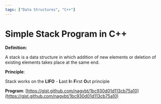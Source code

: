 ```yaml
---
tags: ["Data Structures", "C++"]
---
```


# Simple Stack Program in C++
<!--markdownlint-disable MD013 MD029 MD036 MD024 MD033 MD040 MD042 MD001 MD051 MD025 MD052-->
**Definition:**

A stack is a data structure in which addition of new elements or deletion of existing elements takes place at the same end.

**Principle**:

Stack works on the **LIFO** - **L**ast **I**n **F**irst **O**ut principle

**Program**: [https://gist.github.com/nagvbt/1bc930d01d113cb75a10](https://gist.github.com/nagvbt/1bc930d01d113cb75a10)
